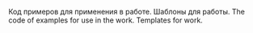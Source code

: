 Код примеров для применения в работе. Шаблоны для работы.
The code of examples for use in the work. Templates for work.
